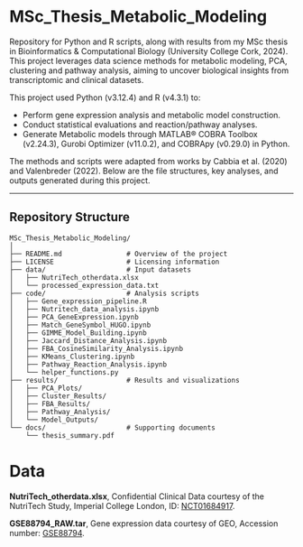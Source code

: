 # MSc_Thesis_Metabolic_Modeling
Repository for Python and R scripts, along with results from my MSc thesis in Bioinformatics & Computational Biology (University College Cork, 2024). This project leverages data science methods for metabolic modeling, PCA, clustering and pathway analysis, aiming to uncover biological insights from transcriptomic and clinical datasets.

This project used Python (v3.12.4) and R (v4.3.1) to:
- Perform gene expression analysis and metabolic model construction.
- Conduct statistical evaluations and reaction/pathway analyses.
- Generate Metabolic models through MATLAB® COBRA Toolbox (v2.24.3), Gurobi Optimizer (v11.0.2), and COBRApy (v0.29.0) in Python.  

The methods and scripts were adapted from works by Cabbia et al. (2020) and Valenbreder (2022). Below are the file structures, key analyses, and outputs generated during this project.

---

## **Repository Structure**
```plaintext
MSc_Thesis_Metabolic_Modeling/
│
├── README.md                # Overview of the project
├── LICENSE                  # Licensing information
├── data/                    # Input datasets
│   ├── NutriTech_otherdata.xlsx
│   └── processed_expression_data.txt
├── code/                    # Analysis scripts
│   ├── Gene_expression_pipeline.R
│   ├── Nutritech_data_analysis.ipynb
│   ├── PCA_GeneExpression.ipynb
│   ├── Match_GeneSymbol_HUGO.ipynb
│   ├── GIMME_Model_Building.ipynb
│   ├── Jaccard_Distance_Analysis.ipynb
│   ├── FBA_CosineSimilarity_Analysis.ipynb
│   ├── KMeans_Clustering.ipynb
│   ├── Pathway_Reaction_Analysis.ipynb
│   └── helper_functions.py
├── results/                 # Results and visualizations
│   ├── PCA_Plots/
│   ├── Cluster_Results/
│   ├── FBA_Results/
│   ├── Pathway_Analysis/
│   └── Model_Outputs/
└── docs/                    # Supporting documents
    └── thesis_summary.pdf
```

# Data
**NutriTech_otherdata.xlsx**, Confidential Clinical Data courtesy of the NutriTech Study, Imperial College London, ID: [NCT01684917](https://clinicaltrials.gov/study/NCT01684917?term=NCT01684917&rank=1).

**GSE88794_RAW.tar**, Gene expression data courtesy of GEO, Accession number: [GSE88794](https://www.ncbi.nlm.nih.gov/geo/query/acc.cgi?acc=GSE88794).

